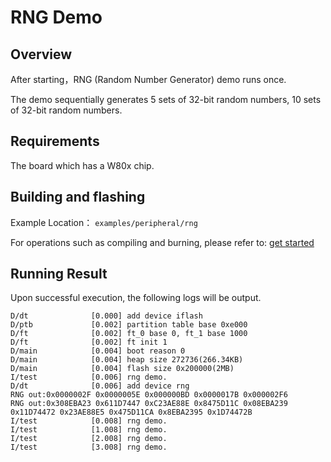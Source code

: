 # RNG Demo

## Overview

After starting，RNG (Random Number Generator) demo runs once.

The demo sequentially generates 5 sets of 32-bit random numbers, 10 sets of 32-bit random numbers.

## Requirements

The board which has a W80x chip.

## Building and flashing

Example Location： `examples/peripheral/rng`

For operations such as compiling and burning, please refer to: [get started](https://doc.winnermicro.net/w800/en/2.2-beta.2/get_started/index.html)

## Running Result

Upon successful execution, the following logs will be output.

```
D/dt              [0.000] add device iflash
D/ptb             [0.002] partition table base 0xe000
D/ft              [0.002] ft_0 base 0, ft_1 base 1000
D/ft              [0.002] ft init 1
D/main            [0.004] boot reason 0
D/main            [0.004] heap size 272736(266.34KB)
D/main            [0.004] flash size 0x200000(2MB)
I/test            [0.006] rng demo.
D/dt              [0.006] add device rng
RNG out:0x0000002F 0x0000005E 0x000000BD 0x0000017B 0x000002F6 
RNG out:0x308EBA23 0x611D7447 0xC23AE88E 0x8475D11C 0x08EBA239 0x11D74472 0x23AE88E5 0x475D11CA 0x8EBA2395 0x1D74472B 
I/test            [0.008] rng demo.
I/test            [1.008] rng demo.
I/test            [2.008] rng demo.
I/test            [3.008] rng demo.
```